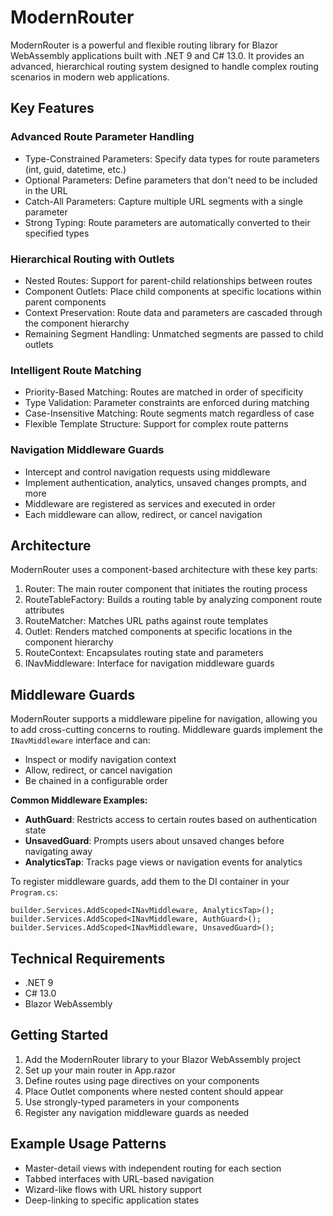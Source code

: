 # ModernRouter

ModernRouter is a powerful and flexible routing library for Blazor WebAssembly applications built with .NET 9 and C# 13.0. It provides an advanced, hierarchical routing system designed to handle complex routing scenarios in modern web applications.

## Key Features

### Advanced Route Parameter Handling
- Type-Constrained Parameters: Specify data types for route parameters (int, guid, datetime, etc.)
- Optional Parameters: Define parameters that don't need to be included in the URL
- Catch-All Parameters: Capture multiple URL segments with a single parameter
- Strong Typing: Route parameters are automatically converted to their specified types

### Hierarchical Routing with Outlets
- Nested Routes: Support for parent-child relationships between routes
- Component Outlets: Place child components at specific locations within parent components
- Context Preservation: Route data and parameters are cascaded through the component hierarchy
- Remaining Segment Handling: Unmatched segments are passed to child outlets

### Intelligent Route Matching
- Priority-Based Matching: Routes are matched in order of specificity
- Type Validation: Parameter constraints are enforced during matching
- Case-Insensitive Matching: Route segments match regardless of case
- Flexible Template Structure: Support for complex route patterns

### Navigation Middleware Guards
- Intercept and control navigation requests using middleware
- Implement authentication, analytics, unsaved changes prompts, and more
- Middleware are registered as services and executed in order
- Each middleware can allow, redirect, or cancel navigation

## Architecture

ModernRouter uses a component-based architecture with these key parts:

1. Router: The main router component that initiates the routing process
2. RouteTableFactory: Builds a routing table by analyzing component route attributes
3. RouteMatcher: Matches URL paths against route templates
4. Outlet: Renders matched components at specific locations in the component hierarchy
5. RouteContext: Encapsulates routing state and parameters
6. INavMiddleware: Interface for navigation middleware guards

## Middleware Guards

ModernRouter supports a middleware pipeline for navigation, allowing you to add cross-cutting concerns to routing. Middleware guards implement the `INavMiddleware` interface and can:
- Inspect or modify navigation context
- Allow, redirect, or cancel navigation
- Be chained in a configurable order

**Common Middleware Examples:**
- **AuthGuard**: Restricts access to certain routes based on authentication state
- **UnsavedGuard**: Prompts users about unsaved changes before navigating away
- **AnalyticsTap**: Tracks page views or navigation events for analytics

To register middleware guards, add them to the DI container in your `Program.cs`:

    builder.Services.AddScoped<INavMiddleware, AnalyticsTap>();
    builder.Services.AddScoped<INavMiddleware, AuthGuard>();
    builder.Services.AddScoped<INavMiddleware, UnsavedGuard>();

## Technical Requirements

- .NET 9
- C# 13.0
- Blazor WebAssembly

## Getting Started

1. Add the ModernRouter library to your Blazor WebAssembly project
2. Set up your main router in App.razor
3. Define routes using page directives on your components
4. Place Outlet components where nested content should appear
5. Use strongly-typed parameters in your components
6. Register any navigation middleware guards as needed

## Example Usage Patterns

- Master-detail views with independent routing for each section
- Tabbed interfaces with URL-based navigation
- Wizard-like flows with URL history support
- Deep-linking to specific application states
